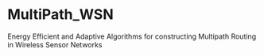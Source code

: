 # MultiPath_WSN
Energy Efficient and Adaptive Algorithms for constructing Multipath Routing in Wireless Sensor Networks
